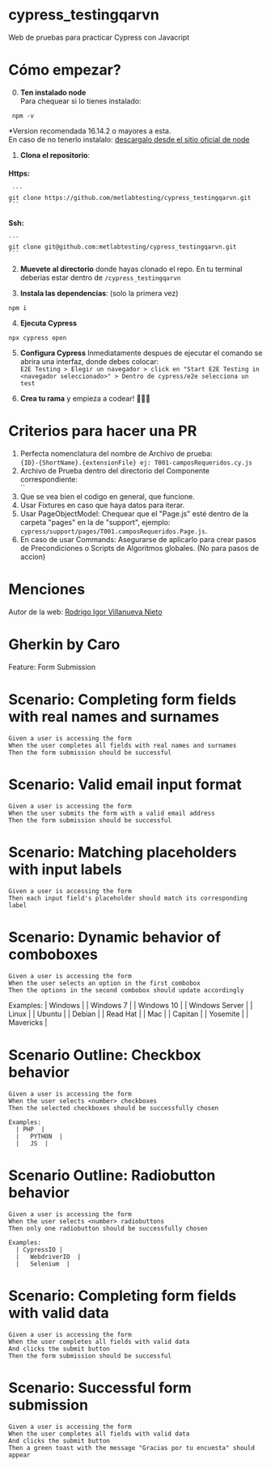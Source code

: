 # cypress_testingqarvn

Web de pruebas para practicar Cypress con Javacript

# Cómo empezar?

0. **Ten instalado node**<br>
   Para chequear si lo tienes instalado:

```
 npm -v
```

\*Version recomendada 16.14.2 o mayores a esta.<br>
En caso de no tenerlo instalalo: [descargalo desde el sitio oficial de node](https://nodejs.org/es)

1. **Clona el repositorio**:

#### Https:

     ```
    git clone https://github.com/metlabtesting/cypress_testingqarvn.git
    ```

#### Ssh:

    ```
    git clone git@github.com:metlabtesting/cypress_testingqarvn.git
    ```

2. **Muevete al directorio** donde hayas clonado el repo.
   En tu terminal deberias estar dentro de
   `/cypress_testingqarvn`

3. **Instala las dependencias**: (solo la primera vez)

```
npm i
```

4. **Ejecuta Cypress**

```
npx cypress open
```

5. **Configura Cypress**
   Inmediatamente despues de ejecutar el comando se abrira una interfaz, donde debes colocar: <br>`E2E Testing > Elegir un navegador > click en "Start E2E Testing in <navegador seleccionado>" > Dentro de cypress/e2e selecciona un test`

6. **Crea tu rama** y empieza a codear! 🚀✨✨

# Criterios para hacer una PR

1. Perfecta nomenclatura del nombre de Archivo de prueba: <br>
   `{ID}-{ShortName}.{extensionFile} ej: T001-camposRequeridos.cy.js`
2. Archivo de Prueba dentro del directorio del Componente correspondiente:<br>
   ``
3. Que se vea bien el codigo en general, que funcione.
4. Usar Fixtures en caso que haya datos para iterar.
5. Usar PageObjectModel: Chequear que el "Page.js" esté dentro de la carpeta "pages" en la de "support", ejemplo: <br>
   `cypress/support/pages/T001.camposRequeridos.Page.js`.
6. En caso de usar Commands: Asegurarse de aplicarlo para crear pasos de Precondiciones o Scripts de Algoritmos globales. (No para pasos de accion)

# Menciones

Autor de la web: [ Rodrigo Igor Villanueva Nieto](https://testingqarvn.com.es/sobre-mi/)



# Gherkin by Caro
Feature: Form Submission
  
 #  Scenario: Completing form fields with real names and surnames
    Given a user is accessing the form
    When the user completes all fields with real names and surnames
    Then the form submission should be successful
    
 #  Scenario: Valid email input format
    Given a user is accessing the form
    When the user submits the form with a valid email address
    Then the form submission should be successful
       
 #  Scenario: Matching placeholders with input labels
    Given a user is accessing the form
    Then each input field's placeholder should match its corresponding label
    
 #  Scenario: Dynamic behavior of comboboxes
    Given a user is accessing the form
    When the user selects an option in the first combobox
    Then the options in the second combobox should update accordingly
   Examples:
      | Windows  |
         | Windows 7 |
         | Windows 10 |
         | Windows Server |
      |   Linux  |
         |   Ubuntu  |
         |   Debian  |
         |   Read Hat  |
      |   Mac  |
         |   Capitan  |
         |   Yosemite  |
         |   Mavericks  |

    
 #  Scenario Outline: Checkbox behavior
    Given a user is accessing the form
    When the user selects <number> checkboxes
    Then the selected checkboxes should be successfully chosen
    
    Examples:
      | PHP  |
      |   PYTHON  |
      |   JS  |
    
 #  Scenario Outline: Radiobutton behavior
    Given a user is accessing the form
    When the user selects <number> radiobuttons
    Then only one radiobutton should be successfully chosen
    
    Examples:
      | CypressIO |
      |   WebdriverIO  |
      |   Selenium  |
    
 

 #  Scenario: Completing form fields with valid data
    Given a user is accessing the form
    When the user completes all fields with valid data
    And clicks the submit button
    Then the form submission should be successful

 #  Scenario: Successful form submission
    Given a user is accessing the form
    When the user completes all fields with valid data
    And clicks the submit button
    Then a green toast with the message "Gracias por tu encuesta" should appear
